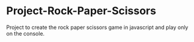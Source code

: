 # Project-Rock-Paper-Scissors
Project to create the rock paper scissors game in javascript and play only on the console.
